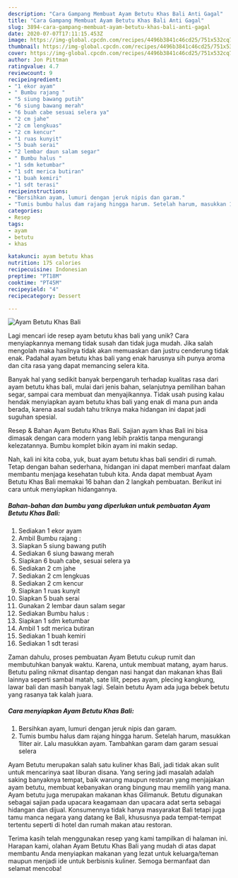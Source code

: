 ```yaml
---
description: "Cara Gampang Membuat Ayam Betutu Khas Bali Anti Gagal"
title: "Cara Gampang Membuat Ayam Betutu Khas Bali Anti Gagal"
slug: 3894-cara-gampang-membuat-ayam-betutu-khas-bali-anti-gagal
date: 2020-07-07T17:11:15.453Z
image: https://img-global.cpcdn.com/recipes/4496b3841c46cd25/751x532cq70/ayam-betutu-khas-bali-foto-resep-utama.jpg
thumbnail: https://img-global.cpcdn.com/recipes/4496b3841c46cd25/751x532cq70/ayam-betutu-khas-bali-foto-resep-utama.jpg
cover: https://img-global.cpcdn.com/recipes/4496b3841c46cd25/751x532cq70/ayam-betutu-khas-bali-foto-resep-utama.jpg
author: Jon Pittman
ratingvalue: 4.7
reviewcount: 9
recipeingredient:
- "1 ekor ayam"
- " Bumbu rajang "
- "5 siung bawang putih"
- "6 siung bawang merah"
- "6 buah cabe sesuai selera ya"
- "2 cm jahe"
- "2 cm lengkuas"
- "2 cm kencur"
- "1 ruas kunyit"
- "5 buah serai"
- "2 lembar daun salam segar"
- " Bumbu halus "
- "1 sdm ketumbar"
- "1 sdt merica butiran"
- "1 buah kemiri"
- "1 sdt terasi"
recipeinstructions:
- "Bersihkan ayam, lumuri dengan jeruk nipis dan garam."
- "Tumis bumbu halus dam rajang hingga harum. Setelah harum, masukkan 1liter air. Lalu masukkan ayam. Tambahkan garam dam garam sesuai selera"
categories:
- Resep
tags:
- ayam
- betutu
- khas

katakunci: ayam betutu khas 
nutrition: 175 calories
recipecuisine: Indonesian
preptime: "PT18M"
cooktime: "PT45M"
recipeyield: "4"
recipecategory: Dessert

---
```



![Ayam Betutu Khas Bali](https://img-global.cpcdn.com/recipes/4496b3841c46cd25/751x532cq70/ayam-betutu-khas-bali-foto-resep-utama.jpg)

Lagi mencari ide resep ayam betutu khas bali yang unik? Cara menyiapkannya memang tidak susah dan tidak juga mudah. Jika salah mengolah maka hasilnya tidak akan memuaskan dan justru cenderung tidak enak. Padahal ayam betutu khas bali yang enak harusnya sih punya aroma dan cita rasa yang dapat memancing selera kita.

Banyak hal yang sedikit banyak berpengaruh terhadap kualitas rasa dari ayam betutu khas bali, mulai dari jenis bahan, selanjutnya pemilihan bahan segar, sampai cara membuat dan menyajikannya. Tidak usah pusing kalau hendak menyiapkan ayam betutu khas bali yang enak di mana pun anda berada, karena asal sudah tahu triknya maka hidangan ini dapat jadi suguhan spesial.

Resep &amp; Bahan Ayam Betutu Khas Bali. Sajian ayam khas Bali ini bisa dimasak dengan cara modern yang lebih praktis tanpa mengurangi kelezatannya. Bumbu komplet bikin ayam ini makin sedap.


Nah, kali ini kita coba, yuk, buat ayam betutu khas bali sendiri di rumah. Tetap dengan bahan sederhana, hidangan ini dapat memberi manfaat dalam membantu menjaga kesehatan tubuh kita. Anda dapat membuat Ayam Betutu Khas Bali memakai 16 bahan dan 2 langkah pembuatan. Berikut ini cara untuk menyiapkan hidangannya.

<!--inarticleads1-->

##### Bahan-bahan dan bumbu yang diperlukan untuk pembuatan Ayam Betutu Khas Bali:

1. Sediakan 1 ekor ayam
1. Ambil  Bumbu rajang :
1. Siapkan 5 siung bawang putih
1. Sediakan 6 siung bawang merah
1. Siapkan 6 buah cabe, sesuai selera ya
1. Sediakan 2 cm jahe
1. Sediakan 2 cm lengkuas
1. Sediakan 2 cm kencur
1. Siapkan 1 ruas kunyit
1. Siapkan 5 buah serai
1. Gunakan 2 lembar daun salam segar
1. Sediakan  Bumbu halus :
1. Siapkan 1 sdm ketumbar
1. Ambil 1 sdt merica butiran
1. Sediakan 1 buah kemiri
1. Sediakan 1 sdt terasi


Zaman dahulu, proses pembuatan Ayam Betutu cukup rumit dan membutuhkan banyak waktu. Karena, untuk membuat matang, ayam harus. Betutu paling nikmat disantap dengan nasi hangat dan makanan khas Bali lainnya seperti sambal matah, sate lilit, pepes ayam, plecing kangkung, lawar bali dan masih banyak lagi. Selain betutu Ayam ada juga bebek betutu yang rasanya tak kalah juara. 

<!--inarticleads2-->

##### Cara menyiapkan Ayam Betutu Khas Bali:

1. Bersihkan ayam, lumuri dengan jeruk nipis dan garam.
1. Tumis bumbu halus dam rajang hingga harum. Setelah harum, masukkan 1liter air. Lalu masukkan ayam. Tambahkan garam dam garam sesuai selera


Ayam Betutu merupakan salah satu kuliner khas Bali, jadi tidak akan sulit untuk mencarinya saat liburan disana. Yang sering jadi masalah adalah saking banyaknya tempat, baik warung maupun restoran yang menjajakan ayam betutu, membuat kebanyakan orang bingung mau memilih yang mana. Ayam betutu juga merupakan makanan khas Gilimanuk. Betutu digunakan sebagai sajian pada upacara keagamaan dan upacara adat serta sebagai hidangan dan dijual. Konsumennya tidak hanya masyarakat Bali tetapi juga tamu manca negara yang datang ke Bali, khususnya pada tempat-tempat tertentu seperti di hotel dan rumah makan atau restoran. 

Terima kasih telah menggunakan resep yang kami tampilkan di halaman ini. Harapan kami, olahan Ayam Betutu Khas Bali yang mudah di atas dapat membantu Anda menyiapkan makanan yang lezat untuk keluarga/teman maupun menjadi ide untuk berbisnis kuliner. Semoga bermanfaat dan selamat mencoba!
